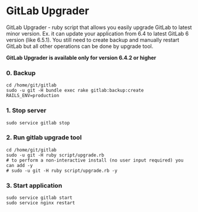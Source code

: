 # GitLab Upgrader 

GitLab Upgrader - ruby script that allows you easily upgrade GitLab to latest minor version.
Ex. it can update your application from 6.4 to latest GitLab 6 version (like 6.5.1).
You still need to create backup and manually restart GitLab but all other operations can be done by upgrade tool.

__GitLab Upgrader is available only for version 6.4.2 or higher__

### 0. Backup

    cd /home/git/gitlab
    sudo -u git -H bundle exec rake gitlab:backup:create RAILS_ENV=production

### 1. Stop server

    sudo service gitlab stop

### 2. Run gitlab upgrade tool

    cd /home/git/gitlab
    sudo -u git -H ruby script/upgrade.rb
    # to perform a non-interactive install (no user input required) you can add -y
    # sudo -u git -H ruby script/upgrade.rb -y

### 3. Start application

    sudo service gitlab start
    sudo service nginx restart
